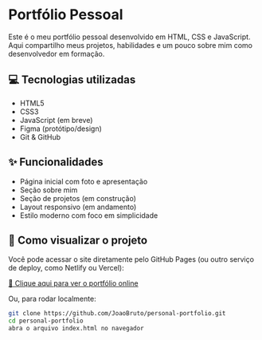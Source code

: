 # Portfólio Pessoal

Este é o meu portfólio pessoal desenvolvido em HTML, CSS e JavaScript. Aqui compartilho meus projetos, habilidades e um pouco sobre mim como desenvolvedor em formação.

## 💻 Tecnologias utilizadas

- HTML5
- CSS3
- JavaScript (em breve)
- Figma (protótipo/design)
- Git & GitHub

## ✨ Funcionalidades

- Página inicial com foto e apresentação
- Seção sobre mim
- Seção de projetos (em construção)
- Layout responsivo (em andamento)
- Estilo moderno com foco em simplicidade

## 🚀 Como visualizar o projeto

Você pode acessar o site diretamente pelo GitHub Pages (ou outro serviço de deploy, como Netlify ou Vercel):

[🔗 Clique aqui para ver o portfólio online](https://github.com/JoaoBruto/personal-portfolio)

Ou, para rodar localmente:

```bash
git clone https://github.com/JoaoBruto/personal-portfolio.git
cd personal-portfolio
abra o arquivo index.html no navegador
